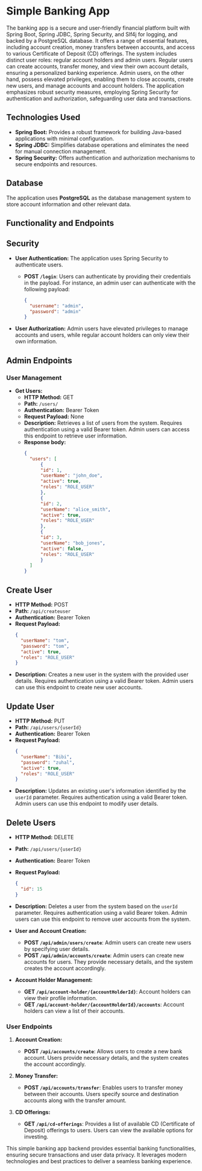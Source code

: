 # Simple Banking App

The banking app is a secure and user-friendly financial platform built with Spring Boot, Spring JDBC, Spring Security, and Slf4j for logging, and backed by a PostgreSQL database. It offers a range of essential features, including account creation, money transfers between accounts, and access to various Certificate of Deposit (CD) offerings. The system includes distinct user roles: regular account holders and admin users. Regular users can create accounts, transfer money, and view their own account details, ensuring a personalized banking experience. Admin users, on the other hand, possess elevated privileges, enabling them to close accounts, create new users, and manage accounts and account holders. The application emphasizes robust security measures, employing Spring Security for authentication and authorization, safeguarding user data and transactions.
## Technologies Used
- **Spring Boot:** Provides a robust framework for building Java-based applications with minimal configuration.
- **Spring JDBC:** Simplifies database operations and eliminates the need for manual connection management.
- **Spring Security:** Offers authentication and authorization mechanisms to secure endpoints and resources.

## Database
The application uses **PostgreSQL** as the database management system to store account information and other relevant data.

## Functionality and Endpoints

## Security

- **User Authentication:** The application uses Spring Security to authenticate users.
    - **POST `/login`**: Users can authenticate by providing their credentials in the payload. For instance, an admin user can authenticate with the following payload:

        ```json
        {
          "username": "admin",
          "password": "admin"
        }
        ```
- **User Authorization:** Admin users have elevated privileges to manage accounts and users, while regular account holders can only view their own information.

## Admin Endpoints

### User Management

- **Get Users:**
  - **HTTP Method:** GET
  - **Path:** `/users/`
  - **Authentication:** Bearer Token
  - **Request Payload:** None
  - **Description:** Retrieves a list of users from the system. Requires authentication using a valid Bearer token. Admin users can access this endpoint to retrieve user information.
  - **Response body:**
    ```json
    {
      "users": [
          {
          "id": 1,
          "userName": "john_doe",
          "active": true,
          "roles": "ROLE_USER"
          },
          {
          "id": 2,
          "userName": "alice_smith",
          "active": true,
          "roles": "ROLE_USER"
          },
          {
          "id": 3,
          "userName": "bob_jones",
          "active": false,
          "roles": "ROLE_USER"
          }
      ]
    }
    ```

## Create User
- **HTTP Method:** POST
- **Path:** `/api/createuser`
- **Authentication:** Bearer Token
- **Request Payload:**
  ```json
  {
    "userName": "tom",
    "password": "tom",
    "active": true,
    "roles": "ROLE_USER"
  }
  ```
- **Description:** Creates a new user in the system with the provided user details. Requires authentication using a valid Bearer token. Admin users can use this endpoint to create new user accounts.

## Update User
- **HTTP Method:** PUT
- **Path:** `/api/users/{userId}`
- **Authentication:** Bearer Token
- **Request Payload:**
  ```json
  {
    "userName": "Bibi",
    "password": "zuhal",
    "active": true,
    "roles": "ROLE_USER"
  }
  ```
- **Description:** Updates an existing user's information identified by the `userId` parameter. Requires authentication using a valid Bearer token. Admin users can use this endpoint to modify user details.

## Delete Users
- **HTTP Method:** DELETE
- **Path:** `/api/users/{userId}`
- **Authentication:** Bearer Token
- **Request Payload:**
  ```json
  {
    "id": 15
  }
  ```
- **Description:** Deletes a user from the system based on the `userId` parameter. Requires authentication using a valid Bearer token. Admin users can use this endpoint to remove user accounts from the system.

- **User and Account Creation:**
    - **POST `/api/admin/users/create`**: Admin users can create new users by specifying user details.
    - **POST `/api/admin/accounts/create`**: Admin users can create new accounts for users. They provide necessary details, and the system creates the account accordingly.

- **Account Holder Management:**
    - **GET `/api/account-holder/{accountHolderId}`**: Account holders can view their profile information.
    - **GET `/api/account-holder/{accountHolderId}/accounts`**: Account holders can view a list of their accounts.

### User Endpoints

1. **Account Creation:**
   - **POST `/api/accounts/create`**: Allows users to create a new bank account. Users provide necessary details, and the system creates the account accordingly.

2. **Money Transfer:**
   - **POST `/api/accounts/transfer`**: Enables users to transfer money between their accounts. Users specify source and destination accounts along with the transfer amount.

3. **CD Offerings:**
   - **GET `/api/cd-offerings`**: Provides a list of available CD (Certificate of Deposit) offerings to users. Users can view the available options for investing.




This simple banking app backend provides essential banking functionalities, ensuring secure transactions and user data privacy. It leverages modern technologies and best practices to deliver a seamless banking experience.
